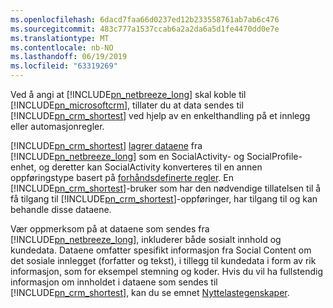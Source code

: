 ```yaml
---
ms.openlocfilehash: 6dacd7faa66d0237ed12b233558761ab7ab6c476
ms.sourcegitcommit: 483c777a1537ccab6a2a2da6a5d1fe4470dd0e7e
ms.translationtype: MT
ms.contentlocale: nb-NO
ms.lasthandoff: 06/19/2019
ms.locfileid: "63319269"
---
```

Ved å angi at [!INCLUDE[pn_netbreeze_long](pn-social-engagement-long.md)] skal koble til [!INCLUDE[pn_microsoftcrm](pn-microsoftcrm.md)], tillater du at data sendes til [!INCLUDE[pn_crm_shortest](pn-crm-shortest.md)] ved hjelp av en enkelthandling på et innlegg eller automasjonregler.  
  
 [!INCLUDE[pn_crm_shortest](pn-crm-shortest.md)] [lagrer dataene](https://go.microsoft.com/fwlink/p/?linkid=867082) fra [!INCLUDE[pn_netbreeze_long](pn-social-engagement-long.md)] som en SocialActivity- og SocialProfile-enhet, og deretter kan SocialActivity konverteres til en annen oppføringstype basert på [forhåndsdefinerte regler](http://go.microsoft.com/fwlink/p/?LinkID=624394). En [!INCLUDE[pn_crm_shortest](pn-crm-shortest.md)]-bruker som har den nødvendige tillatelsen til å få tilgang til [!INCLUDE[pn_crm_shortest](pn-crm-shortest.md)]-oppføringer, har tilgang til og kan behandle disse dataene.  
  
 Vær oppmerksom på at dataene som sendes fra [!INCLUDE[pn_netbreeze_long](pn-social-engagement-long.md)], inkluderer både sosialt innhold og kundedata. Dataene omfatter spesifikt informasjon fra Social Content om det sosiale innlegget (forfatter og tekst), i tillegg til kundedata i form av rik informasjon, som for eksempel stemning og koder. Hvis du vil ha fullstendig informasjon om innholdet i dataene som sendes til [!INCLUDE[pn_crm_shortest](pn-crm-shortest.md)], kan du se emnet [Nyttelastegenskaper](http://go.microsoft.com/fwlink/p/?LinkID=799094).